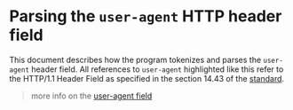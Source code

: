 # Parsing the `user-agent` HTTP header field

This document describes how the program tokenizes and parses the `user-agent`
header field. All references to `user-agent` highlighted like this refer to 
the HTTP/1.1 Header Field as specified in the section 14.43 of the [standard](http://www.w3.org/Protocols/rfc2616/rfc2616-sec14.html#sec14.43).

   > more info on the [user-agent field](/ua_detection/docs/user_agent.md)
   

